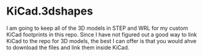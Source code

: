 # KiCad.3dshapes
I am going to keep all of the 3D models in STEP and WRL for my custom KiCad footprints in this repo. Since I have not figured out a good way to link KiCad to the repo for 3D models, the best I can offer is that you would ahve to download the files and link them inside KiCad.
